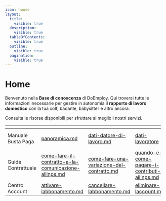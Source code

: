 ```yaml
---
icon: house
layout:
  title:
    visible: true
  description:
    visible: true
  tableOfContents:
    visible: true
  outline:
    visible: true
  pagination:
    visible: true
---
```


# Home

Benvenuto nella **Base di conoscenza** di DoEmploy. Qui troverai tutte le informazioni necessarie per gestire in autonomia il **rapporto di lavoro domestico** con la tua colf, badante, babysitter e altro ancora.

Consulta le risorse disponibili per sfruttare al meglio i nostri servizi.

<table data-card-size="large" data-view="cards" data-full-width="false"><thead><tr><th></th><th data-type="content-ref"></th><th data-type="content-ref"></th><th data-type="content-ref"></th><th data-type="content-ref"></th><th data-type="content-ref"></th><th data-type="content-ref"></th><th data-type="content-ref"></th><th data-type="content-ref"></th><th data-type="content-ref"></th></tr></thead><tbody><tr><td>Manuale Busta Paga</td><td><a href="manuale-doemploy-busta-paga/panoramica.md">panoramica.md</a></td><td><a href="manuale-doemploy-busta-paga/dati-datore-di-lavoro.md">dati-datore-di-lavoro.md</a></td><td><a href="manuale-doemploy-busta-paga/dati-lavoratore/">dati-lavoratore</a></td><td><a href="manuale-doemploy-busta-paga/elaborazione-buste-paga.md">elaborazione-buste-paga.md</a></td><td><a href="manuale-doemploy-busta-paga/eventi/">eventi</a></td><td><a href="manuale-doemploy-busta-paga/eventi/ferie.md">ferie.md</a></td><td><a href="manuale-doemploy-busta-paga/eventi/malattia.md">malattia.md</a></td><td><a href="manuale-doemploy-busta-paga/tredicesima.md">tredicesima.md</a></td><td><a href="manuale-doemploy-busta-paga/t.f.r..md">t.f.r..md</a></td></tr><tr><td>Guide Contrattuale</td><td><a href="guide/come-fare-il-contratto-e-la-comunicazione-allinps.md">come-fare-il-contratto-e-la-comunicazione-allinps.md</a></td><td><a href="guide/come-fare-una-variazione-del-contratto.md">come-fare-una-variazione-del-contratto.md</a></td><td><a href="guide/quando-e-come-pagare-i-contributi-allinps.md">quando-e-come-pagare-i-contributi-allinps.md</a></td><td><a href="guide/come-effettuare-la-risoluzione-del-rapporto.md">come-effettuare-la-risoluzione-del-rapporto.md</a></td><td></td><td></td><td></td><td></td><td></td></tr><tr><td>Centro Account</td><td><a href="account/attivare-labbonamento.md">attivare-labbonamento.md</a></td><td><a href="account/cancellare-labbonamento.md">cancellare-labbonamento.md</a></td><td><a href="account/eliminare-laccount.md">eliminare-laccount.md</a></td><td></td><td></td><td></td><td></td><td></td><td></td></tr></tbody></table>















